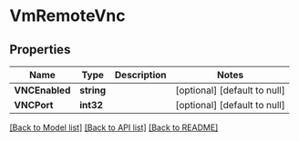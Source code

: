 # VmRemoteVnc

## Properties
Name | Type | Description | Notes
------------ | ------------- | ------------- | -------------
**VNCEnabled** | **string** |  | [optional] [default to null]
**VNCPort** | **int32** |  | [optional] [default to null]

[[Back to Model list]](../README.md#documentation-for-models) [[Back to API list]](../README.md#documentation-for-api-endpoints) [[Back to README]](../README.md)

